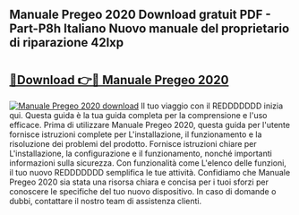 ## Manuale Pregeo 2020 Download gratuit PDF - Part-P8h Italiano Nuovo manuale del proprietario di riparazione 42lxp

# <h2><a href="http://dfb245.blite.top/?on=Manuale+Pregeo+2020">🔗Download 👉🔴 Manuale Pregeo 2020</a></h2>

[![Manuale Pregeo 2020 download](https://i.imgur.com/lujVjoI.png)](http://dfb245.blite.top/?on=Manuale+Pregeo+2020)
Il tuo viaggio con il REDDDDDDD inizia qui. Questa guida è la tua guida completa per la comprensione e l'uso efficace. Prima di utilizzare Manuale Pregeo 2020, questa guida per l'utente fornisce istruzioni complete per L'installazione, il funzionamento e la risoluzione dei problemi del prodotto. Fornisce istruzioni chiare per L'installazione, la configurazione e il funzionamento, nonché importanti informazioni sulla sicurezza. Con funzionalità come L'elenco delle funzioni, il tuo nuovo REDDDDDDD semplifica le tue attività. Confidiamo che Manuale Pregeo 2020 sia stata una risorsa chiara e concisa per i tuoi sforzi per conoscere le specifiche del tuo nuovo dispositivo. In caso di domande o dubbi, contattare il nostro team di assistenza clienti.
